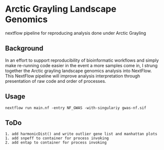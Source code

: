 # Arctic Grayling Landscape Genomics

nextflow pipeline for reproducing analysis done under Arctic Grayling

## Background

In an effort to support reproducibility of bioinformatic workflows and simply make re-running code easier in the event a more samples come in, 
I strung together the Arctic grayling landscape genomics analysis into NextFlow. This NextFlow pipeline will improve 
analysis interpretation through presentation of raw code and order of processes. 

## Usage

`nextflow run main.nf -entry NF_GWAS -with-singulariy gwas-nf.sif`

## ToDo
	1. add harmonicDist() and write outlier gene list and manhattan plots
	1. add snpeff to container for process invoking
	2. add entap to container for process invoking
